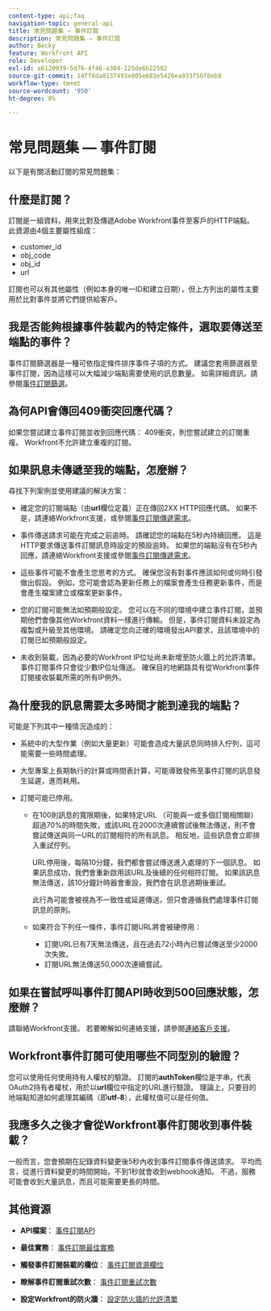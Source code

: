 ```yaml
---
content-type: api;faq
navigation-topic: general-api
title: 常見問題集 — 事件訂閱
description: 常見問題集 — 事件訂閱
author: Becky
feature: Workfront API
role: Developer
exl-id: a6120939-5d76-4f46-a304-125de6b22502
source-git-commit: 14ff8da8137493e805e683e5426ea933f56f8eb8
workflow-type: tm+mt
source-wordcount: '950'
ht-degree: 0%

---
```


# 常見問題集 — 事件訂閱

<!--
{{highlighted-preview}}
-->

以下是有關活動訂閱的常見問題集：

## 什麼是訂閱？

訂閱是一組資料，用來比對及傳遞Adobe Workfront事件至客戶的HTTP端點。 此資源由4個主要屬性組成：

* customer_id
* obj_code
* obj_id
* url

訂閱也可以有其他屬性（例如本身的唯一ID和建立日期），但上方列出的屬性主要用於比對事件並將它們提供給客戶。

## 我是否能夠根據事件裝載內的特定條件，選取要傳送至端點的事件？

事件訂閱篩選器是一種可依指定條件排序事件子項的方式。 建議您套用篩選器至事件訂閱，因為這樣可以大幅減少端點需要使用的訊息數量。 如需詳細資訊，請參閱[事件訂閱篩選](../../wf-api/general/event-subs-api.md#event)。

## 為何API會傳回409衝突回應代碼？

如果您嘗試建立事件訂閱並收到回應代碼： 409衝突，則您嘗試建立的訂閱重複。 Workfront不允許建立重複的訂閱。

## 如果訊息未傳遞至我的端點，怎麼辦？

尋找下列案例並使用建議的解決方案：

* 確定您的訂閱端點（由&#x200B;**url**&#x200B;欄位定義）正在傳回2XX HTTP回應代碼。 如果不是，請連絡Workfront支援，或參閱[事件訂閱傳遞需求](../../wf-api/general/setup-event-sub-endpoint.md)。

* 事件傳送請求可能在完成之前逾時。 請確認您的端點在5秒內持續回應。 這是HTTP要求傳送事件訂閱訊息時設定的預設逾時。 如果您的端點沒有在5秒內回應，請連絡Workfront支援或參閱[事件訂閱傳遞需求](../../wf-api/general/setup-event-sub-endpoint.md)。
* 這些事件可能不會產生您思考的方式。 確保您沒有對事件應該如何或何時引發做出假設。 例如，您可能會認為更新任務上的檔案會產生任務更新事件，而是會產生檔案建立或檔案更新事件。
* 您的訂閱可能無法如預期般設定。 您可以在不同的環境中建立事件訂閱，並預期他們會像其他Workfront資料一樣進行傳輸。 但是，事件訂閱資料未設定為複製或升級至其他環境。 請確定您向正確的環境發出API要求，且該環境中的訂閱已如預期般設定。
* 未收到裝載，因為必要的Workfront IP位址尚未新增至防火牆上的允許清單。 事件訂閱事件只會從少數IP位址傳送。 確保目的地網路具有從Workfront事件訂閱接收裝載所需的所有IP例外。

## 為什麼我的訊息需要太多時間才能到達我的端點？

可能是下列其中一種情況造成的：

* 系統中的大型作業（例如大量更新）可能會造成大量訊息同時排入佇列，這可能需要一些時間處理。
* 大型專案上長期執行的計算或時間表計算，可能導致發佈至事件訂閱的訊息發生延遲，進而耗用。
* 訂閱可能已停用。

   * 在100則訊息的寬限期後，如果特定URL （可能與一或多個訂閱相關聯）超過70%的時間失敗，或該URL在2000次連續嘗試後無法傳送，則不會嘗試傳送與同一URL的訂閱相符的所有訊息。 相反地，這些訊息會立即排入重試佇列。

     URL停用後，每隔10分鐘，我們都會嘗試傳送進入處理的下一個訊息。 如果訊息成功，我們會重新啟用該URL及後續的任何相符訂閱。 如果該訊息無法傳送，該10分鐘計時器會重設，我們會在訊息過期後重試。

     此行為可能會被視為不一致性或延遲傳送，但只會遵循我們處理事件訂閱訊息的原則。

   * 如果符合下列任一條件，事件訂閱URL將會被硬停用：

      * 訂閱URL已有7天無法傳送，且在過去72小時內已嘗試傳送至少2000次失敗。
      * 訂閱URL無法傳送50,000次連續嘗試。

## 如果在嘗試呼叫事件訂閱API時收到500回應狀態，怎麼辦？

請聯絡Workfront支援。 若要瞭解如何連絡支援，請參閱[連絡客戶支援](../../workfront-basics/tips-tricks-and-troubleshooting/contact-customer-support.md)。

## Workfront事件訂閱可使用哪些不同型別的驗證？

您可以使用任何使用持有人權杖的驗證。 訂閱的&#x200B;**authToken**&#x200B;欄位是字串，代表OAuth2持有者權杖，用於以&#x200B;**url**&#x200B;欄位中指定的URL進行驗證。 理論上，只要目的地端點知道如何處理其編碼（即&#x200B;**utf-8**），此權杖值可以是任何值。

## 我應多久之後才會從Workfront事件訂閱收到事件裝載？

一般而言，您會預期在記錄資料變更後5秒內收到事件訂閱事件傳送請求。 平均而言，從進行資料變更的時間開始，不到1秒就會收到webhook通知。 不過，服務可能會收到大量訊息，而且可能需要更長的時間。

## 其他資源

* **API檔案**： [事件訂閱API](../../wf-api/general/event-subs-api.md)

* **最佳實務**： [事件訂閱最佳實務](../../wf-api/general/event-sub-best-practice.md)

* **觸發事件訂閱裝載的欄位**： [事件訂閱資源欄位](../../wf-api/api/event-sub-resource-fields.md)

* **瞭解事件訂閱重試次數**： [事件訂閱重試次數](../../wf-api/api/event-sub-retries.md)

* **設定Workfront的防火牆**： [設定防火牆的允許清單](../../administration-and-setup/get-started-wf-administration/configure-your-firewall.md)
